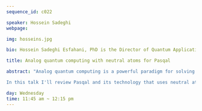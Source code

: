 ```yaml
---
sequence_id: c022

speaker: Hossein Sadeghi
webpage: 

img: hosseins.jpg

bio: Hossein Sadeghi Esfahani, PhD is the Director of Quantum Applications and Partnerships at PASQAL Canada Inc. He leads the development of quantum applications and fosters research collaborations across North America. His doctoral research at the University of British Columbia focused on ultracold systems, with a particular emphasis on Rydberg atoms. He is interested in industrial applications of quantum computing and the current challenges in reaching quantum utility.

title: Analog quantum computing with neutral atoms for Pasqal

abstract: "Analog quantum computing is a powerful paradigm for solving certain computational problems. Unlike digital or gate-model, which relies on discrete gate operations, analog quantum computers use continuous quantum systems such as neutral atoms (Rydberg atoms), trapped ions, or superconducting circuits (quantum annealing) to directly simulate physical processes. These quantum computers offer promising applications in quantum simulation, optimization, and machine learning.

In this talk I'll review Pasqal and its technology that uses neutral atoms trapped in optical tweezers to perform quantum computing. Neutral atoms allow a scalable platform for analog and digital quantum computing. I'll demonstrate our roadmap and how it is designed to support analog computing today and add new features as well to enable two-qubit gates, or digital quantum computing in the future. I'll describe three use cases and their potentials and challenges for achieving quantum advantage. "

day: Wednesday
time: 11:45 am ~ 12:15 pm
---
```

